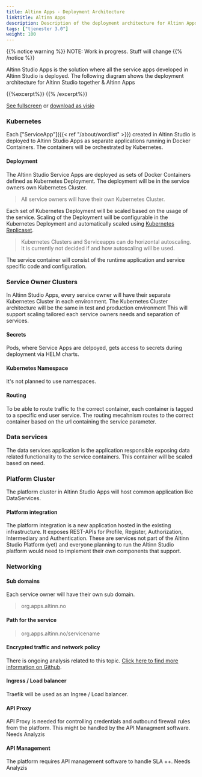 ```yaml
---
title: Altinn Apps - Deployment Architecture
linktitle: Altinn Apps
description: Description of the deployment architecture for Altinn Apps
tags: ["tjenester 3.0"]
weight: 100
---
```

{{% notice warning %}}
NOTE: Work in progress. Stuff will change
{{% /notice %}}

Altinn Studio Apps is the solution where all the service apps developed in Altinn Studio is deployed.
The following diagram shows the deployment architecture for Altinn Studio together & Altinn Apps

{{%excerpt%}}
<object data="/architecture/deployment/altinn-apps/AltinnApps_DeploymentArchitecture.svg" type="image/svg+xml" style="width: 100%;"></object>
{{% /excerpt%}}

[See fullscreen] or [download as visio]

### Kubernetes
Each ["ServiceApp"]({{< ref "/about/wordlist" >}}) created in Altinn Studio is deployed
to Altinn Studio Apps as separate applications running in Docker Containers.
The containers will be orchestrated by Kubernetes.

#### Deployment
The Altinn Studio Service Apps are deployed as sets of Docker Containers defined as Kubernetes Deployment.
The deployment will be in the service owners own Kubernetes Cluster.

> All service owners will have their own Kubernetes Cluster.

Each set of Kubernetes Deployment will be scaled based on the usage of the service.
Scaling of the Deployment will be configurable in the Kubernetes Deployment and automatically scaled using
[Kubernetes Replicaset](https://kubernetes.io/docs/reference/glossary/?all=true#term-replica-set).

> Kubernetes Clusters and Serviceapps can do horizontal autoscaling.
> It is currently not decided if and how autoscaling will be used.

The service container will consist of the runtime application and service specific code and configuration.

### Service Owner Clusters
In Altinn Studio Apps, every service owner will have their separate Kubernetes Cluster in each environment.
The Kubernetes Cluster architecture will be the same in test and production environment
This will support scaling tailored each service owners needs and separation of services.

#### Secrets

Pods, where Service Apps are delpoyed, gets access to secrets during deployment via HELM charts.

#### Kubernetes Namespace

It's not planned to use namespaces.

#### Routing

To be able to route traffic to the correct container, each container is tagged to a specific
end user service. The routing mecahnism routes to the correct container based on the url
containing the service parameter.

### Data services

The data services application is the application responsible exposing data related functionality 
to the service containers. This container will be scaled based on need.

### Platform Cluster

The platform cluster in Altinn Studio Apps will host common application like DataServices. 

#### Platform integration

The platform integration is a new application hosted in the existing infrastructure. 
It exposes REST-APIs for Profile, Register, Authorization, Intermediary and Authentication. 
These are services not part of the Altinn Studio Platform (yet) and
everyone planning to run the Altinn Studio platform would need to implement their own components that support. 

### Networking

#### Sub domains

Each service owner will have their own sub domain.

> org.apps.altinn.no

#### Path for the service

> org.apps.altinn.no/servicename

#### Encrypted traffic and network policy

There is ongoing analysis related to this topic. [Click here to find more information on Github](https://github.com/Altinn/altinn-studio/issues/1000).

#### Ingress / Load balancer

Traefik will be used as an Ingree / Load balancer.

#### API Proxy

API Proxy is needed for controlling credentials and outbound firewall rules from the platform. 
This might be handled by the API Managment software. Needs Analyzis

#### API Management

The platform requires API management software to handle SLA ++. Needs Analyzis

[download as visio]: /architecture/deployment/altinn-apps/AltinnApps_DeploymentArchitecture.vsdx
[See fullscreen]: /architecture/deployment/altinn-apps/AltinnApps_DeploymentArchitecture.svg
[Kubernetes Cluster]: https://kubernetes.io/docs/concepts/
[Kubernetes Pod]: https://kubernetes.io/docs/concepts/workloads/pods/pod-overview/
[Kubernetes ReplicaSet]: https://kubernetes.io/docs/concepts/workloads/controllers/replicaset/